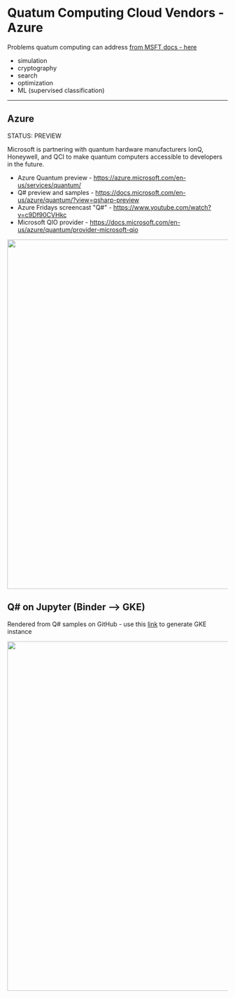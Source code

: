 # Quatum Computing Cloud Vendors - Azure

Problems quatum computing can address [from MSFT docs - here](https://docs.microsoft.com/en-us/azure/quantum/overview-qdk)
- simulation
- cryptography
- search
- optimization
- ML (supervised classification)

---
## Azure

STATUS: PREVIEW 

Microsoft is partnering with quantum hardware manufacturers IonQ, Honeywell, and QCI to make quantum computers accessible to developers in the future.

- Azure Quantum preview - https://azure.microsoft.com/en-us/services/quantum/
- Q# preview and samples - https://docs.microsoft.com/en-us/azure/quantum/?view=qsharp-preview
- Azure Fridays screencast "Q#" - https://www.youtube.com/watch?v=c9Df90CVHkc
- Microsoft QIO provider - https://docs.microsoft.com/en-us/azure/quantum/provider-microsoft-qio

<img src="https://github.com/lynnlangit/learning-quantum/blob/main/images/azure-quantum.png" width=800>

## Q# on Jupyter (Binder --> GKE)

Rendered from Q# samples on GitHub - use this [link](https://mybinder.org/v2/gh/Microsoft/QuantumKatas/main?filepath=index.ipynb) to generate GKE instance 

<img src="https://github.com/lynnlangit/learning-quantum/blob/main/images/qsharp-jupyter.png" width=800>

